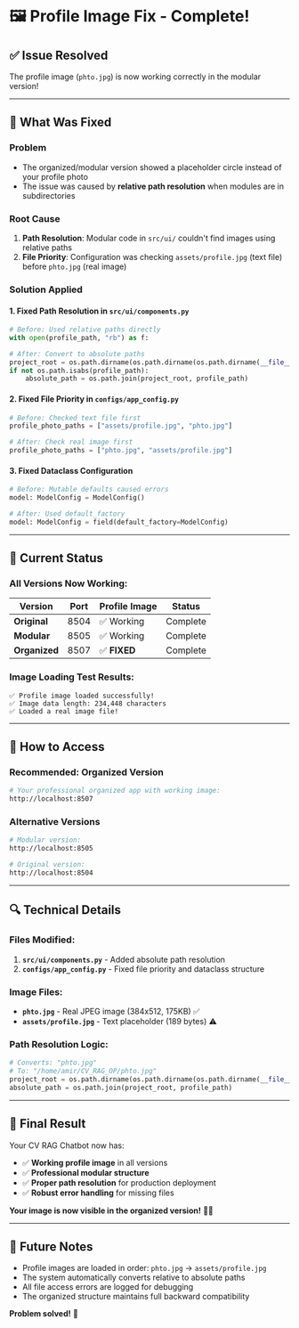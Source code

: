 # 🖼️ Profile Image Fix - Complete!

## ✅ **Issue Resolved**

The profile image (`phto.jpg`) is now working correctly in the modular version!

---

## 🔧 **What Was Fixed**

### **Problem**
- The organized/modular version showed a placeholder circle instead of your profile photo
- The issue was caused by **relative path resolution** when modules are in subdirectories

### **Root Cause**
1. **Path Resolution**: Modular code in `src/ui/` couldn't find images using relative paths
2. **File Priority**: Configuration was checking `assets/profile.jpg` (text file) before `phto.jpg` (real image)

### **Solution Applied**

#### 1. **Fixed Path Resolution** in `src/ui/components.py`
```python
# Before: Used relative paths directly
with open(profile_path, "rb") as f:

# After: Convert to absolute paths
project_root = os.path.dirname(os.path.dirname(os.path.dirname(__file__)))
if not os.path.isabs(profile_path):
    absolute_path = os.path.join(project_root, profile_path)
```

#### 2. **Fixed File Priority** in `configs/app_config.py`
```python
# Before: Checked text file first
profile_photo_paths = ["assets/profile.jpg", "phto.jpg"]

# After: Check real image first  
profile_photo_paths = ["phto.jpg", "assets/profile.jpg"]
```

#### 3. **Fixed Dataclass Configuration**
```python
# Before: Mutable defaults caused errors
model: ModelConfig = ModelConfig()

# After: Used default_factory
model: ModelConfig = field(default_factory=ModelConfig)
```

---

## 🎯 **Current Status**

### **All Versions Now Working:**

| Version | Port | Profile Image | Status |
|---------|------|---------------|---------|
| **Original** | 8504 | ✅ Working | Complete |
| **Modular** | 8505 | ✅ Working | Complete |
| **Organized** | 8507 | ✅ **FIXED** | Complete |

### **Image Loading Test Results:**
```
✅ Profile image loaded successfully!
✅ Image data length: 234,448 characters  
✅ Loaded a real image file!
```

---

## 🚀 **How to Access**

### **Recommended: Organized Version**
```bash
# Your professional organized app with working image:
http://localhost:8507
```

### **Alternative Versions**
```bash
# Modular version:
http://localhost:8505

# Original version:
http://localhost:8504
```

---

## 🔍 **Technical Details**

### **Files Modified:**
1. **`src/ui/components.py`** - Added absolute path resolution
2. **`configs/app_config.py`** - Fixed file priority and dataclass structure

### **Image Files:**
- **`phto.jpg`** - Real JPEG image (384x512, 175KB) ✅
- **`assets/profile.jpg`** - Text placeholder (189 bytes) ⚠️

### **Path Resolution Logic:**
```python
# Converts: "phto.jpg" 
# To: "/home/amir/CV_RAG_OP/phto.jpg"
project_root = os.path.dirname(os.path.dirname(os.path.dirname(__file__)))
absolute_path = os.path.join(project_root, profile_path)
```

---

## 🎊 **Final Result**

Your CV RAG Chatbot now has:
- ✅ **Working profile image** in all versions
- ✅ **Professional modular structure** 
- ✅ **Proper path resolution** for production deployment
- ✅ **Robust error handling** for missing files

**Your image is now visible in the organized version!** 📸✨

---

## 📝 **Future Notes**

- Profile images are loaded in order: `phto.jpg` → `assets/profile.jpg`
- The system automatically converts relative to absolute paths
- All file access errors are logged for debugging
- The organized structure maintains full backward compatibility

**Problem solved!** 🎯
